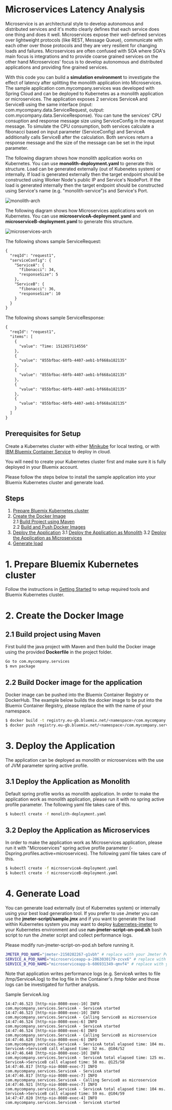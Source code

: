 # Microservices Latency Analysis

Microservice is an architectural style to develop autonomous and distributed services and it's motto clearly defines that each service does one thing and does it well. Microservices expose their well-defined services over lightweight protocols (like REST, Message Queue), communicate with each other over those protocols and they are very resilient for changing loads and failures. Microservices are often confused with SOA where SOA's main focus is integrations and to provide coarse grained services on the other hand Microservices' focus is to develop autonomous and distributed applications and providing fine grained services.

With this code you can build a **simulation environment** to investigate the effect of latency after splitting the monolith application into Microservices. The sample application com.mycompany.services was developed with Spring Cloud and can be deployed to Kubernetes as a monolith application or microservices. The application exposes 2 services ServiceA and ServiceB using the same interface (input: com.mycompany.data.ServiceRequest, output: com.mycompany.data.ServiceResponse). You can tune the services' CPU consuption and response message size using ServiceConfig in the request message. To simulate the CPU consumption, both services calculate a fibonacci based on input parameter (ServiceConfig) and ServiceA additionally calls ServiceB after the calculation. Both services return a response message and the size of the message can be set in the input parameter.

The following diagram shows how monolith application works on Kubernetes. You can use **monolith-deployment.yaml** to generate this structure. Load can be generated externally (out of Kubenetes system) or internally. If load is generated externally then the target endpoint should be constructed using Worker Node's public IP and Service's NodePort. If the load is generated internally then the target endpoint should be constructed using Service's name (e.g. "monolith-service")s and Service's Port.

![monolith-arch](images/monolith-arch.png)

The following diagram shows how Microservices applications work on Kubernetes. You can use **microserviceA-deployment.yaml** and **microserviceB-deployment.yaml** to generate this structure.

![microservices-arch](images/microservices-arch.png)

The following shows sample ServiceRequest:
```xml
{
  "reqId": "request1",
  "serviceConfig": {
    "ServiceA": {
      "fibonacci": 34,
      "responseSize": 5
    },
    "ServiceB": {
      "fibonacci": 36,
      "responseSize": 10
    }
  }
}
```

The following shows sample ServiceResponse:
```xml
{
  "reqId": "request1",
  "items": [
    {
      "value": "Time: 1512657114556"
    },
    {
      "value": "855bfbac-60fb-4407-aeb1-bf668a182135"
    },
    {
      "value": "855bfbac-60fb-4407-aeb1-bf668a182135"
    },
    {
      "value": "855bfbac-60fb-4407-aeb1-bf668a182135"
    },
    {
      "value": "855bfbac-60fb-4407-aeb1-bf668a182135"
    }
  ]
}
```

## Prerequisites for Setup

Create a Kubernetes cluster with either [Minikube](https://kubernetes.io/docs/getting-started-guides/minikube) for local testing, or with [IBM Bluemix Container Service](https://github.com/IBM/container-journey-template) to deploy in cloud.

You will need to create your Kubernetes cluster first and make sure it is fully deployed in your Bluemix account.

Please follow the steps below to install the sample application into your Bluemix Kubernetes cluster and generate load.

## Steps
1. [Prepare Bluemix Kubernetes cluster](#1-prepare-bluemix-kubernetes-cluster)  
2. [Create the Docker Image](#2-create-the-docker-image)  
2.1 [Build Project using Maven](#21-build-project-using-maven)  
2.2 [Build and Push Docker Images](#22-build-docker-image-for-the-application)
3. [Deploy the Application](#3-deploy-the-application)
3.1 [Deploy the Application as Monolith](#31-deploy-the-application-as-monolith)
3.2 [Deploy the Application as Microservices](#32-deploy-the-application-as-microservices)
4. [Generate load](#4-generate-load)

# 1. Prepare Bluemix Kubernetes cluster
Follow the instructions in [Getting Started](https://console.bluemix.net/containers-kubernetes/home/registryGettingStarted) to setup required tools and Bluemix Kubernetes cluster.

# 2. Create the Docker Image

## 2.1 Build project using Maven
First build the java project with Maven and then build the Docker image using the provided **Dockerfile** in the project folder.

```bash
Go to com.mycompany.services
$ mvn package
```

## 2.2 Build Docker image for the application
Docker image can be pushed into the Bluemix Container Registry or DockerHub. The example below builds the docker image to be put into the Bluemix Container Registry, please replace the <namespace> with the name of your namespace.

```bash
$ docker build -t registry.eu-gb.bluemix.net/<namespace>/com.mycompany.services .
$ docker push registry.eu-gb.bluemix.net/<namespace>/com.mycompany.services
```

# 3. Deploy the Application
The application can be deployed as monolith or microservices with the use of JVM parameter spring active profile.

## 3.1 Deploy the Application as Monolith
Default spring profile works as monolith application. In order to make the application work as monolith application, please run it with no spring active profile parameter. The following yaml file takes care of this.

```bash
$ kubectl create -f monolith-deployment.yaml
```

## 3.2 Deploy the Application as Microservices
In order to make the application work as Microservices application, please run it with "Microservices" spring active profile parameter (-Dspring.profiles.active=microservices). The following yaml file takes care of this.

```bash
$ kubectl create -f microserviceA-deployment.yaml
$ kubectl create -f microserviceB-deployment.yaml
```

# 4. Generate Load
You can generate load externally (out of Kubernetes system) or internally using your best load generation tool. If you prefer to use Jmeter you can use the **jmeter-script/sample.jmx** and if you want to generate the load within Kubernetes system you may want to deploy  [kubernetes-jmeter](https://github.com/evrimozcelik/kubernetes-jmeter) to your Kubernetes environment and use **run-jmeter-script-on-pod.sh** bash script to run the Jmeter script and collect performance logs.

Please modify run-jmeter-script-on-pod.sh before running it.

```bash
JMETER_POD_NAME="jmeter-2150202267-g1vbh" # replace with your Jmeter Pod name
SERVICE_A_POD_NAME="microserviceapp-a-2063030179-zcvx6" # replace with your ServiceA Pod name
SERVICE_B_POD_NAME="microserviceapp-b-606931349-qmvf4" # replace with your ServiceB Pod name, if running as monolith that should be same as SERVICE_A_POD_NAME
```

Note that application writes performance logs (e.g. ServiceA writes to file /tmp/ServiceA.log) to the log file in the Container's /tmp folder and those logs can be investigated for further analysis.

Sample ServiceA.log

```text
14:47:46.523 [http-nio-8080-exec-10] INFO  com.mycompany.services.ServiceA - ServiceA started
14:47:46.523 [http-nio-8080-exec-10] INFO  com.mycompany.services.ServiceA - Calling ServiceB as microservice
14:47:46.524 [http-nio-8080-exec-6] INFO  com.mycompany.services.ServiceA - ServiceA started
14:47:46.524 [http-nio-8080-exec-6] INFO  com.mycompany.services.ServiceA - Calling ServiceB as microservice
14:47:46.628 [http-nio-8080-exec-6] INFO  com.mycompany.services.ServiceA - ServiceA total elapsed time: 104 ms. ServiceA->ServiceB call elapsed time: 52 ms. @104/52
14:47:46.648 [http-nio-8080-exec-10] INFO  com.mycompany.services.ServiceA - ServiceA total elapsed time: 125 ms. ServiceA->ServiceB call elapsed time: 58 ms. @125/58
14:47:46.817 [http-nio-8080-exec-7] INFO  com.mycompany.services.ServiceA - ServiceA started
14:47:46.817 [http-nio-8080-exec-7] INFO  com.mycompany.services.ServiceA - Calling ServiceB as microservice
14:47:46.921 [http-nio-8080-exec-7] INFO  com.mycompany.services.ServiceA - ServiceA total elapsed time: 104 ms. ServiceA->ServiceB call elapsed time: 59 ms. @104/59
14:47:47.020 [http-nio-8080-exec-4] INFO  com.mycompany.services.ServiceA - ServiceA started
```

